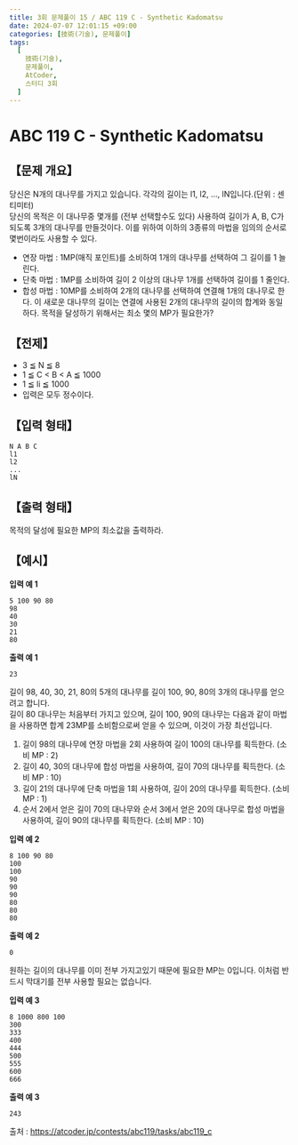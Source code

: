 ```yaml
---
title: 3회 문제풀이 15 / ABC 119 C - Synthetic Kadomatsu
date: 2024-07-07 12:01:15 +09:00
categories: [技術(기술), 문제풀이]
tags:
  [
    技術(기술),
    문제풀이,
    AtCoder,
    스터디 3회
  ]
---
```

# ABC 119 C - Synthetic Kadomatsu
## 【문제 개요】
당신은 N개의 대나무를 가지고 있습니다. 각각의 길이는 l1, l2, ..., lN입니다.(단위 : 센티미터)<br>
당신의 목적은 이 대나무중 몇개를 (전부 선택할수도 있다) 사용하여 길이가 A, B, C가 되도록 3개의 대나무를 만들것이다. 이를 위하여 이하의 3종류의 마법을 임의의 순서로 몇번이라도 사용할 수 있다.
- 연장 마법 : 1MP(매직 포인트)를 소비하여 1개의 대나무를 선택하여 그 길이를 1 늘린다.
- 단축 마법 : 1MP를 소비하여 길이 2 이상의 대나무 1개를 선택하여 길이를 1 줄인다.
- 합성 마법 : 10MP를 소비하여 2개의 대나무를 선택하여 연결해 1개의 대나무로 한다. 이 새로운 대나무의 길이는 연결에 사용된 2개의 대나무의 길이의 합계와 동일하다.
목적을 달성하기 위해서는 최소 몇의 MP가 필요한가?

## 【전제】
- 3 ≦ N ≦ 8
- 1 ≦ C < B < A ≦ 1000
- 1 ≦ li ≦ 1000
- 입력은 모두 정수이다.

## 【입력 형태】
```
N A B C
l1
l2
...
lN
```

## 【출력 형태】
목적의 달성에 필요한 MP의 최소값을 출력하라.

## 【예시】

**입력 예 1**

```
5 100 90 80
98
40
30
21
80
```

**출력 예 1**

```
23
```
길이 98, 40, 30, 21, 80의 5개의 대나무를 길이 100, 90, 80의 3개의 대나무를 얻으려고 합니다.<br>
길이 80 대나무는 처음부터 가지고 있으며, 길이 100, 90의 대나무는 다음과 같이 마법을 사용하면 합계 23MP를 소비함으로써 얻을 수 있으며, 이것이 가장 최선입니다.
1. 길이 98의 대나무에 연장 마법을 2회 사용하여 길이 100의 대나무를 획득한다. (소비 MP : 2)
2. 길이 40, 30의 대나무에 합성 마법을 사용하여, 길이 70의 대나무를 획득한다. (소비 MP : 10)
3. 길이 21의 대나무에 단축 마법을 1회 사용하여, 길이 20의 대나무를 획득한다. (소비 MP : 1)
4. 순서 2에서 얻은 길이 70의 대나무와 순서 3에서 얻은 20의 대나무로 합성 마법을 사용하여, 길이 90의 대나무를 획득한다. (소비 MP : 10)

**입력 예 2**

```
8 100 90 80
100
100
90
90
90
80
80
80
```

**출력 예 2**

```
0
```
원하는 길이의 대나무를 이미 전부 가지고있기 때문에 필요한 MP는 0입니다. 이처럼 반드시 막대기를 전부 사용할 필요는 없습니다.

**입력 예 3**

```
8 1000 800 100
300
333
400
444
500
555
600
666
```

**출력 예 3**

```
243
```

출처 : <a href="https://atcoder.jp/contests/abc119/tasks/abc119_c">https://atcoder.jp/contests/abc119/tasks/abc119_c</a> 
